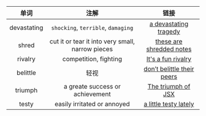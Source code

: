 |单词|注解|链接|
|:--:|:--:|:--:|
|devastating|`shocking`, `terrible`, `damaging`|[a devastating tragedy](https://twitter.com/warriors/status/805251789465391104)|
|shred|cut it or tear it into very small, narrow pieces|[these are shredded notes](https://twitter.com/dan_abramov/status/805564641317453824)|
|rivalry|competition, fighting|[It's a fun rivalry](https://twitter.com/warriors/status/806238279158726656)|
|belittle|轻视|[don’t belittle their peers](https://twitter.com/reactjs/status/806646405909483520)|
|triumph|a greate success or achievement|[The triumph of JSX](https://twitter.com/rauchg/status/806926021916180480)|
|testy|easily irritated or annoyed|[a little testy lately](https://twitter.com/rauchg/status/806926021916180480)|